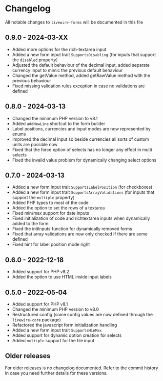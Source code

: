 # Changelog

All notable changes to `livewire-forms` will be documented in this file

## 0.9.0 - 2024-03-XX

- Added more options for the rich-textarea input
- Added a new form input trait ``SupportsDisabling`` (for inputs that support the ``disabled`` property)
- Adjusted the default behaviour of the decimal input, added separate currency input to mimic the previous default behaviour
- Changed the getValue method, added getRawValue method with the previous behaviour
- Fixed missing validation rules exception in case no validations are defined

## 0.8.0 - 2024-03-13

- Changed the minimum PHP version to v8.1
- Added ``addNewLine`` shortcut to the form builder
- Label positions, currencies and input modes are now represented by enums
- Improved the decimal Input so beside currencies all sorts of custom units are possible now
- Fixed that the force option of selects has no longer any effect in multi selects
- Fixed the invalid value problem for dynamically changing select options

## 0.7.0 - 2024-03-13

- Added a new form input trait ``SupportsLabelPosition`` (for checkboxes)
- Added a new form input trait ``SupportsArrayValidations`` (for inputs that support the ``multiple`` property)
- Added PHP types to most of the code
- Added the option to set the rows of a textarea
- Fixed min/max support for date inputs
- Fixed initialization of code and richtextarea inputs when dynamically added to the form
- Fixed the initInputs function for dynamically removed forms
- Fixed that array validations are now only checked if there are some defined
- Fixed hint for label position mode right

## 0.6.0 - 2022-12-18

- Added support for PHP v8.2
- Added the option to use HTML inside input labels

## 0.5.0 - 2022-05-04

- Added support for PHP v8.1
- Changed the minimum PHP version to v8.0
- Restructured config (some config values are now defined through the ``livewire-core`` package)
- Refactored the javascript form initialization handling
- Added a new form input trait ``SupportsMinMax``
- Added support for dynamic option creation for selects
- Added ``multiple``  support for the file input

## Older releases
For older releases is no changelog documented. Refer to the commit history in case you need further details for these versions.
